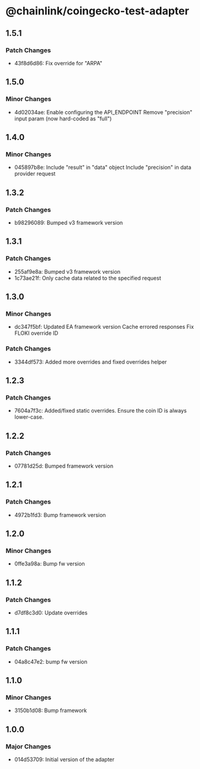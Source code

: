 # @chainlink/coingecko-test-adapter

## 1.5.1

### Patch Changes

- 43f8d6d86: Fix override for "ARPA"

## 1.5.0

### Minor Changes

- 4d02034ae: Enable configuring the API_ENDPOINT
  Remove "precision" input param (now hard-coded as "full")

## 1.4.0

### Minor Changes

- 045897b8e: Include "result" in "data" object
  Include "precision" in data provider request

## 1.3.2

### Patch Changes

- b98296089: Bumped v3 framework version

## 1.3.1

### Patch Changes

- 255af9e8a: Bumped v3 framework version
- 1c73ae21f: Only cache data related to the specified request

## 1.3.0

### Minor Changes

- dc347f5bf: Updated EA framework version
  Cache errored responses
  Fix FLOKI override ID

### Patch Changes

- 3344df573: Added more overrides and fixed overrides helper

## 1.2.3

### Patch Changes

- 7604a7f3c: Added/fixed static overrides.
  Ensure the coin ID is always lower-case.

## 1.2.2

### Patch Changes

- 07781d25d: Bumped framework version

## 1.2.1

### Patch Changes

- 4972b1fd3: Bump framework version

## 1.2.0

### Minor Changes

- 0ffe3a98a: Bump fw version

## 1.1.2

### Patch Changes

- d7df8c3d0: Update overrides

## 1.1.1

### Patch Changes

- 04a8c47e2: bump fw version

## 1.1.0

### Minor Changes

- 3150b1d08: Bump framework

## 1.0.0

### Major Changes

- 014d53709: Initial version of the adapter
